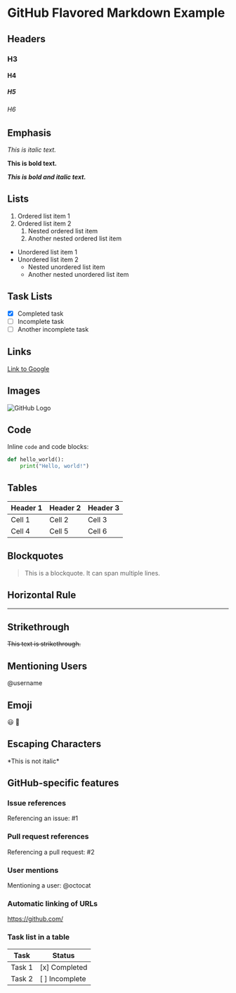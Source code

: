 # GitHub Flavored Markdown Example

## Headers

### H3

#### H4

##### H5

###### H6

## Emphasis

*This is italic text.*

**This is bold text.**

***This is bold and italic text.***

## Lists

1. Ordered list item 1
2. Ordered list item 2
   1. Nested ordered list item
   2. Another nested ordered list item

- Unordered list item 1
- Unordered list item 2
  - Nested unordered list item
  - Another nested unordered list item

## Task Lists

- [x] Completed task
- [ ] Incomplete task
- [ ] Another incomplete task

## Links

[Link to Google](https://www.google.com/)

## Images

![GitHub Logo](https://github.githubassets.com/images/modules/logos_page/Octocat.png)

## Code

Inline `code` and code blocks:

```python
def hello_world():
    print("Hello, world!")
```

## Tables

| Header 1 | Header 2 | Header 3 |
| -------- | -------- | -------- |
| Cell 1   | Cell 2   | Cell 3   |
| Cell 4   | Cell 5   | Cell 6   |

## Blockquotes

> This is a blockquote.
> It can span multiple lines.

## Horizontal Rule

---

## Strikethrough

~~This text is strikethrough.~~

## Mentioning Users

@username

## Emoji

:smiley: :rocket:

## Escaping Characters

\*This is not italic\*

## GitHub-specific features

### Issue references

Referencing an issue: #1

### Pull request references

Referencing a pull request: #2

### User mentions

Mentioning a user: @octocat

### Automatic linking of URLs

https://github.com/

### Task list in a table

| Task | Status |
| ---- | ------ |
| Task 1 | [x] Completed |
| Task 2 | [ ] Incomplete |